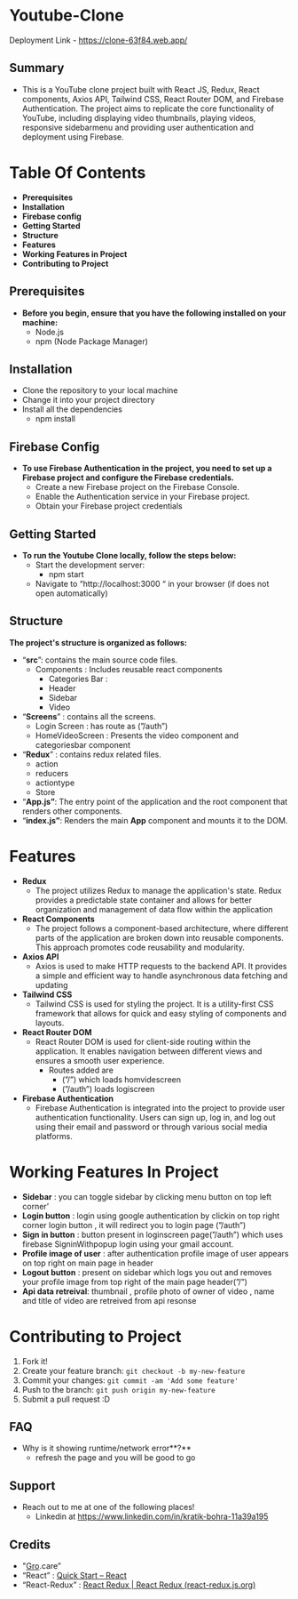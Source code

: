 # Youtube-Clone
Deployment Link - https://clone-63f84.web.app/

## Summary

- This is a YouTube clone project built with React JS, Redux, React components, Axios API, Tailwind CSS, React Router DOM, and Firebase Authentication. The project aims to replicate the core functionality of YouTube, including displaying video thumbnails, playing videos, responsive sidebarmenu and providing user authentication and deployment using Firebase.


# Table Of Contents

- **Prerequisites**
- **Installation**
- **Firebase config**
- **Getting Started**
- **Structure**
- **Features**
- **Working Features in Project**
- **Contributing to Project**


## Prerequisites

- **Before you begin, ensure that you have the following installed on your machine:**
    - Node.js
    - npm (Node Package Manager)


## Installation

- Clone the repository to your local machine
- Change it into your project directory
- Install all the dependencies
    - npm install


## Firebase Config

- **To use Firebase Authentication in the project, you need to set up a Firebase project and configure the Firebase credentials.**
    - Create a new Firebase project on the Firebase Console.
    - Enable the Authentication service in your Firebase project.
    - Obtain your Firebase project credentials


## Getting Started

- **To run the Youtube Clone locally, follow the steps below:**
    - Start the development server:
        - npm start
    - Navigate to  “http://localhost:3000 “ in your browser  (if does not open automatically)


## Structure
**The project's structure is organized as follows:**

- “**src**”: contains the main source code files.
    - Components : Includes reusable react components
        - Categories Bar :
        - Header
        - Sidebar
        - Video
- “**Screens**”  : contains all the screens.
    - Login Screen :  has route as (”/auth”)
    - HomeVideoScreen : Presents the video component and categoriesbar component
- “**Redux**” : contains redux related files.
    - action
    - reducers
    - actiontype
    - Store
- “**App.js”**: The entry point of the application and the root component that renders other components.
- “**index.js”**: Renders the main **App** component and mounts it to the DOM.

# Features

- **Redux**
    - The project utilizes Redux to manage the application's state. Redux provides a predictable state container and allows for better organization and management of data flow within the application
- **React Components**
    - The project follows a component-based architecture, where different parts of the application are broken down into reusable components. This approach promotes code reusability and modularity.
- **Axios API**
    - Axios is used to make HTTP requests to the backend API. It provides a simple and efficient way to handle asynchronous data fetching and updating
- **Tailwind CSS**
    - Tailwind CSS is used for styling the project. It is a utility-first CSS framework that allows for quick and easy styling of components and layouts.
- **React Router DOM**
    - React Router DOM is used for client-side routing within the application. It enables navigation between different views and ensures a smooth user experience.
        - Routes added are
            - (”/”)  which loads homvidescreen
            - (”/auth”) loads logiscreen
- **Firebase Authentication**
    - Firebase Authentication is integrated into the project to provide user authentication functionality. Users can sign up, log in, and log out using their email and password or through various social media platforms.

# Working Features In Project

- **Sidebar** : you can toggle sidebar by clicking menu button on top left corner’
- **Login button** :  login using google authentication by clickin on top right corner login button , it will redirect you to login page (”/auth”)
- **Sign in button** : button present in loginscreen page(”/auth”)  which uses firebase SigninWithpopup login using your gmail account.
- **Profile image of user** : after authentication profile image of user appears on top right on main page in header
- **Logout button** :  present on sidebar which logs you out  and removes your profile image from top right of the main page  header(”/”)
- **Api data retreival**:  thumbnail , profile photo of owner of video , name and title of video are retreived from api resonse

# Contributing to Project

1. Fork it!
2. Create your feature branch: `git checkout -b my-new-feature`
3. Commit your changes: `git commit -am 'Add some feature'`
4. Push to the branch: `git push origin my-new-feature`
5. Submit a pull request :D



## FAQ

- Why is it showing runtime/network error**?**
    - refresh the page and you will be good to go

## Support

- Reach out to me at one of the following places!
    - Linkedin at https://www.linkedin.com/in/kratik-bohra-11a39a195

## Credits

- "[Gro](http://Gro.care).care”
- “React” : [Quick Start – React](https://react.dev/learn)
- “React-Redux” : [React Redux | React Redux (react-redux.js.org)](https://react-redux.js.org/)
